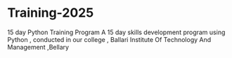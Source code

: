 # Training-2025
15 day Python Training Program
A 15 day skills development program using Python , conducted in our college , Ballari Institute Of Technology And Management ,Bellary
